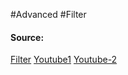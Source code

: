 #Advanced #Filter

#### Source:
[Filter](https://www.learnpython.org/en/Map%2C_Filter%2C_Reduce)
[Youtube1](https://www.youtube.com/watch?v=2E21RpSOZSA)
[Youtube-2](https://www.youtube.com/watch?v=keJmkX-hFE0)





